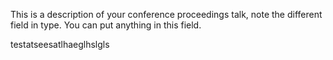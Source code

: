 

This is a description of your conference proceedings talk, note the different field in type. You can put anything in this field.

testatseesatlhaeglhslgls
